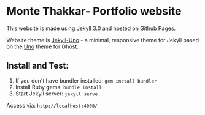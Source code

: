 # Monte Thakkar- Portfolio website

This website is made using [Jekyll 3.0](https://jekyllrb.com/news/2015/10/26/jekyll-3-0-released/) and hosted on [Github Pages](https://pages.github.com/).

Website theme is [Jekyll-Uno](https://github.com/joshgerdes/jekyll-uno) - a minimal, responsive theme for Jekyll based on the [Uno](https://github.com/daleanthony/Uno) theme for Ghost.

## Install and Test:
1. If you don't have bundler installed: ```gem install bundler```
2. Install Ruby gems: ```bundle install```
3. Start Jekyll server: ```jekyll serve```

Access via: ```http://localhost:4000/```
